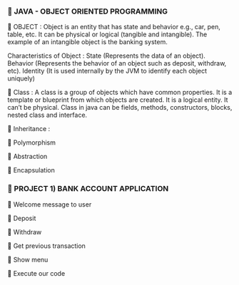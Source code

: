 ### 👋 JAVA - OBJECT ORIENTED PROGRAMMING
🌼 OBJECT : Object is an entity that has state and behavior e.g., car, pen, table, etc. It can be physical or logical (tangible and intangible). The example of an intangible object is the banking system. 

Characteristics of Object : State (Represents the data of an object). Behavior (Represents the behavior of an object such as deposit, withdraw, etc). Identity (It is used internally by the JVM to identify each object uniquely)

🌼 Class : A class is a group of objects which have common properties. It is a template or blueprint from which objects are created. It is a logical entity. It can’t be physical. Class in java can be fields, methods, constructors, blocks, nested class and interface. 

🌼 Inheritance :

🌼 Polymorphism

🌼 Abstraction

🌼 Encapsulation


### 👋 PROJECT 1) BANK ACCOUNT APPLICATION 
🌼 Welcome message to user

🌼 Deposit

🌼 Withdraw

🌼 Get previous transaction

🌼 Show menu

🌼 Execute our code
